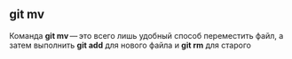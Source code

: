 ## **git mv**

Команда **git mv** — это всего лишь удобный способ переместить файл, а затем выполнить **git add** для нового файла и **git rm** для старого